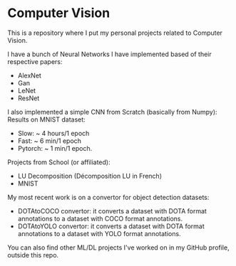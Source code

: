 # Computer Vision
 
This is a repository where I put my personal projects related to Computer Vision.

I have a bunch of Neural Networks I have implemented based of their respective papers: 
   * AlexNet
   * Gan
   * LeNet
   * ResNet

I also implemented a simple CNN from Scratch (basically from Numpy):
Results on MNIST dataset:
   * Slow: ~ 4 hours/1 epoch
   * Fast: ~ 6 min/1 epoch
   * Pytorch: ~ 1 min/1 epoch.

Projects from School (or affiliated):
   * LU Decomposition (Décomposition LU in French)
   * MNIST

My most recent work is on a convertor for object detection datasets:
   * DOTAtoCOCO convertor: it converts a dataset with DOTA format annotations to a dataset with COCO format annotations.
   * DOTAtoYOLO convertor: it converts a dataset with DOTA format annotations to a dataset with YOLO format annotations.

You can also find other ML/DL projects I've worked on in my GitHub profile, outside this repo.
